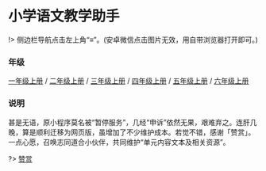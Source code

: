 # 小学语文教学助手

!> 侧边栏导航点击左上角“≡”。(安卓微信点击图片无效，用自带浏览器打开即可。)

### 年级

[一年级上册](/1a.md) / [二年级上册](/2a.md) / [三年级上册](/3a.md) / [四年级上册](/4a.md) / [五年级上册](/5a.md) / [六年级上册](/6a.md)

### 说明

甚是无语，原小程序莫名被“暂停服务”，几经“申诉”依然无果，艰难弃之。连肝几晚，算是顺利迁移为网页版，虽增加了不少维护成本。若觉不错，感谢「赞赏」。一点心愿，召唤志同道合小伙伴，共同维护“单元内容文本及相关资源”。

?> <a class="zoom" href="https://cdn.edui.fun/images/pay.webp">赞赏</a>